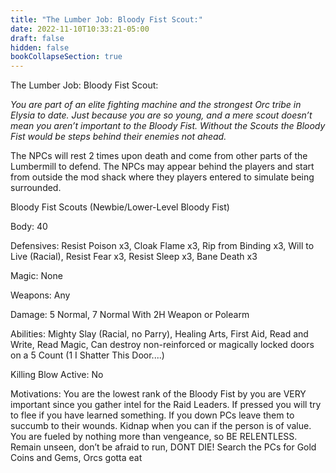 ```yaml
---
title: "The Lumber Job: Bloody Fist Scout:"
date: 2022-11-10T10:33:21-05:00
draft: false
hidden: false
bookCollapseSection: true
---
```


The Lumber Job: Bloody Fist Scout:

*You are part of an elite fighting machine and the strongest Orc tribe in Elysia to date. Just because you are so young, and a mere scout doesn’t mean you aren’t important to the Bloody Fist. Without the Scouts the Bloody Fist would be steps behind their enemies not ahead.*

The NPCs will rest 2 times upon death and come from other parts of the Lumbermill to defend. The NPCs may appear behind the players and start from outside the mod shack where they players entered to simulate being surrounded.

Bloody Fist Scouts (Newbie/Lower-Level Bloody Fist)

 Body: 40

 Defensives: Resist Poison x3, Cloak Flame x3, Rip from Binding x3, Will to Live (Racial), Resist Fear x3, Resist Sleep x3, Bane Death x3

 Magic: None

 Weapons: Any

 Damage: 5 Normal, 7 Normal With 2H Weapon or Polearm

 Abilities: Mighty Slay (Racial, no Parry), Healing Arts, First Aid, Read and Write, Read Magic, Can destroy non-reinforced or magically locked doors on a 5 Count (1 I Shatter This Door....)

 Killing Blow Active: No

 Motivations: You are the lowest rank of the Bloody Fist by you are VERY important since you gather intel for the Raid Leaders. If pressed you will try to flee if you have learned something. If you down PCs leave them to succumb to their wounds. Kidnap when you can if the person is of value. You are fueled by nothing more than vengeance, so BE RELENTLESS. Remain unseen, don’t be afraid to run, DONT DIE! Search the PCs for Gold Coins and Gems, Orcs gotta eat